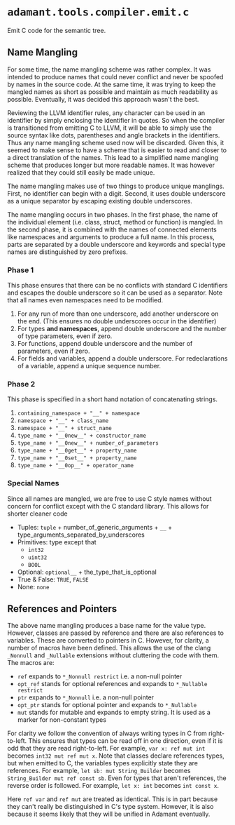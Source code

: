 # `adamant.tools.compiler.emit.c`

Emit C code for the semantic tree.

## Name Mangling

For some time, the name mangling scheme was rather complex. It was intended to produce names that could never conflict and never be spoofed by names in the source code. At the same time, it was trying to keep the mangled names as short as possible and maintain as much readability as possible. Eventually, it was decided this approach wasn't the best.

Reviewing the LLVM identifier rules, any character can be used in an identifier by simply enclosing the identifier in quotes. So when the compiler is transitioned from emitting C to LLVM, it will be able to simply use the source syntax like dots, parentheses and angle brackets in the identifiers. Thus any name mangling scheme used now will be discarded. Given this, it seemed to make sense to have a scheme that is easier to read and closer to a direct translation of the names. This lead to a simplified name mangling scheme that produces longer but more readable names. It was however realized that they could still easily be made unique.

The name mangling makes use of two things to produce unique manglings. First, no identifier can begin with a digit. Second, it uses double underscore as a unique separator by escaping existing double underscores.

The name mangling occurs in two phases. In the first phase, the name of the individual element (i.e. class, struct, method or function) is mangled. In the second phase, it is combined with the names of connected elements like namespaces and arguments to produce a full name. In this process, parts are separated by a double underscore and keywords and special type names are distinguished by zero prefixes.

### Phase 1

This phase ensures that there can be no conflicts with standard C identifiers and escapes the double underscore so it can be used as a separator. Note that all names even namespaces need to be modified.

1. For any run of more than one underscore, add another underscore on the end. (This ensures no double underscores occur in the identifier)
2. For types **and namespaces**, append double underscore and the number of type parameters, even if zero.
3. For functions, append double underscore and the number of parameters, even if zero.
4. For fields and variables, append a double underscore. For redeclarations of a variable, append a unique sequence number.

### Phase 2

This phase is specified in a short hand notation of concatenating strings.

1. `containing_namespace + "__" + namespace`
2. `namespace + "__" + class_name`
3. `namespace + "__" + struct_name`
4. `type_name + "__0new__" + constructor_name`
5. `type_name + "__0new__" + number_of_parameters`
6. `type_name + "__0get__" + property_name`
7. `type_name + "__0set__" + property_name`
8. `type_name + "__0op__" + operator_name`

### Special Names

Since all names are mangled, we are free to use C style names without concern for conflict except with the C standard library. This allows for shorter cleaner code

* Tuples: `tuple` + number_of_generic_arguments + `__` + type_arguments_separated_by_underscores
* Primitives: type except that
  * `int32`
  * `uint32`
  * `BOOL`
* Optional: `optional__` + the_type_that_is_optional
* True & False: `TRUE`, `FALSE`
* None: `none`

## References and Pointers

The above name mangling produces a base name for the value type. However, classes are passed by reference and there are also references to variables. These are converted to pointers in C. However, for clarity, a number of macros have been defined. This allows the use of the clang `_Nonnull` and `_Nullable` extensions without cluttering the code with them. The macros are:

* `ref` expands to `*_Nonnull restrict` i.e. a non-null pointer
* `opt_ref` stands for optional references and expands to `*_Nullable restrict`
* `ptr` expands to `*_Nonnull` i.e. a non-null pointer
* `opt_ptr` stands for optional pointer and expands to `*_Nullable`
* `mut` stands for mutable and expands to empty string. It is used as a marker for non-constant types

For clarity we follow the convention of always writing types in C from right-to-left. This ensures that types can be read off in one direction, even if it is odd that they are read right-to-left. For example, `var x: ref mut int` becomes `int32 mut ref mut x`. Note that classes declare references types, but when emitted to C, the variables types explicitly state they are references. For example, `let sb: mut String_Builder` becomes `String_Builder mut ref const sb`. Even for types that aren't references, the reverse order is followed. For example, `let x: int` becomes `int const x`.

Here `ref var` and `ref mut` are treated as identical. This is in part because they can't really be distinguished in C's type system. However, it is also because it seems likely that they will be unified in Adamant eventually.
